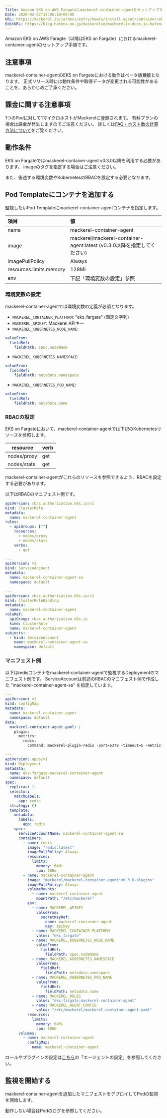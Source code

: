 ```yaml
---
Title: Amazon EKS on AWS Fargateにmackerel-container-agentをセットアップする（ベータ版機能）
Date: 2020-02-07T15:05:18+09:00
URL: https://mackerel.io/ja/docs/entry/howto/install-agent/container/eks-on-fargate
EditURL: https://blog.hatena.ne.jp/mackerelio/mackerelio-docs-ja.hatenablog.mackerel.io/atom/entry/26006613508163317
---
```


Amazon EKS on AWS Faragte（以降はEKS on Fargate）におけるmackerel-container-agentのセットアップ手順です。

## 注意事項

mackerel-container-agentのEKS on Fargateにおける動作はベータ版機能となります。
正式リリース時には動作条件や取得データが変更される可能性があることを、あらかじめご了承ください。

## 課金に関する注意事項

1つのPodに対して1マイクロホストがMackerelに登録されます。
有料プランの場合は課金が発生しますのでご注意ください。
詳しくは[FAQ・ホスト数の計算方法について](https://support.mackerel.io/hc/ja/articles/360039702912-%E3%83%9B%E3%82%B9%E3%83%88%E6%95%B0%E3%81%AE%E8%A8%88%E7%AE%97%E6%96%B9%E6%B3%95%E3%81%AB%E3%81%A4%E3%81%84%E3%81%A6)をご覧ください。

## 動作条件

EKS on Fargateではmackerel-container-agent v0.3.0以降を利用する必要があります。
imageのタグを指定する場合はご注意ください。

また、後述する環境変数やKubernetesのRBACを設定する必要となります。

## Pod Templateにコンテナを追加する

監視したいPod Templateにmackerel-container-agentコンテナを指定します。

| 項目                    | 値                                                                      |
| :---------------------- | :---------------------------------------------------------------------- |
| name                    | mackerel-container-agent                                                |
| image                   | mackerel/mackerel-container-agent:latest (v0.3.0以降を指定してください) |
| imagePullPolicy         | Always                                                                  |
| resources.limits.memory | 128Mi                                                                   |
| env                     | 下記「環境変数の設定」参照                                              |

### 環境変数の設定

mackerel-container-agentでは環境変数の定義が必須となります。

- `MACKEREL_CONTAINER_PLATFORM`: "eks_fargate" (固定文字列)
- `MACKEREL_APIKEY`: Mackerel APIキー
- `MACKEREL_KUBERNETES_NODE_NAME`:

```yaml
valueFrom:
  fieldRef:
    fieldPath: spec.nodeName
```

- `MACKEREL_KUBERNETES_NAMESPACE`:

```yaml
valueFrom:
  fieldRef:
    fieldPath: metadata.namespace
```

- `MACKEREL_KUBERNETES_POD_NAME`:

```yaml
valueFrom:
  fieldRef:
    fieldPath: metadata.name
```

### RBACの設定

EKS on Fargateにおいて、mackerel-container-agentでは下記のKubernetesリソースを参照します。

| resource    | verb |
| ----------- | ---- |
| nodes/proxy | get  |
| nodes/stats | get  |

mackerel-container-agentがこれらのリソースを参照できるよう、RBACを設定する必要があります。

以下はRBACのマニフェスト例です。

```yaml
apiVersion: rbac.authorization.k8s.io/v1
kind: ClusterRole
metadata:
  name: mackerel-container-agent
rules:
  - apiGroups: [""]
    resources:
      - nodes/proxy
      - nodes/stats
    verbs:
      - get

---
apiVersion: v1
kind: ServiceAccount
metadata:
  name: mackerel-container-agent-sa
  namespace: default

---
apiVersion: rbac.authorization.k8s.io/v1
kind: ClusterRoleBinding
metadata:
  name: mackerel-container-agent
roleRef:
  apiGroup: rbac.authorization.k8s.io
  kind: ClusterRole
  name: mackerel-container-agent
subjects:
  - kind: ServiceAccount
    name: mackerel-container-agent-sa
    namespace: default
```

### マニフェスト例

以下はredisコンテナをmackerel-container-agentで監視するDeploymentのマニフェスト例です。
ServiceAccountは前述のRBACのマニフェスト例で作成した "mackerel-container-agent-sa" を指定しています。

```yaml
---
apiVersion: v1
kind: ConfigMap
metadata:
  name: mackerel-container-agent
  namespace: default
data:
  mackerel-container-agent.yaml: |
    plugin:
      metrics:
        redis:
          command: mackerel-plugin-redis -port=6379 -timeout=5 -metric-key-prefix=redis6379

---
apiVersion: apps/v1
kind: Deployment
metadata:
  name: eks-fargate-mackerel-container-agent
  namespace: default
spec:
  replicas: 1
  selector:
    matchLabels:
      app: redis
  strategy: {}
  template:
    metadata:
      labels:
        app: redis
    spec:
      serviceAccountName: mackerel-container-agent-sa
      containers:
        - name: redis
          image: "redis:latest"
          imagePullPolicy: Always
          resources:
            limits:
              memory: 64Mi
              cpu: 100m
        - name: mackerel-container-agent
          image: "mackerel/mackerel-container-agent:v0.3.0-plugins"
          imagePullPolicy: Always
          volumeMounts:
            - name: mackerel-container-agent
              mountPath: "/etc/mackerel"
          env:
            - name: MACKEREL_APIKEY
              valueFrom:
                secretKeyRef:
                  name: mackerel-container-agent
                  key: apikey
            - name: MACKEREL_CONTAINER_PLATFORM
              value: "eks_fargate"
            - name: MACKEREL_KUBERNETES_NODE_NAME
              valueFrom:
                fieldRef:
                  fieldPath: spec.nodeName
            - name: MACKEREL_KUBERNETES_NAMESPACE
              valueFrom:
                fieldRef:
                  fieldPath: metadata.namespace
            - name: MACKEREL_KUBERNETES_POD_NAME
              valueFrom:
                fieldRef:
                  fieldPath: metadata.name
            - name: MACKEREL_ROLES
              value: "eks-fargate:mackerel-container-agent"
            - name: MACKEREL_AGENT_CONFIG
              value: "/etc/mackerel/mackerel-container-agent.yaml"
          resources:
            limits:
              memory: 64Mi
              cpu: 100m
      volumes:
        - name: mackerel-container-agent
          configMap:
            name: mackerel-container-agent
```

ロールやプラグインの設定は[こちら](https://mackerel.io/ja/docs/entry/howto/container-agent)の「エージェントの設定」を参照してください。

## 監視を開始する

mackerel-container-agentを追加したマニフェストをデプロイしてPodの監視を開始します。

動作しない場合はPodのログを参照してください。

